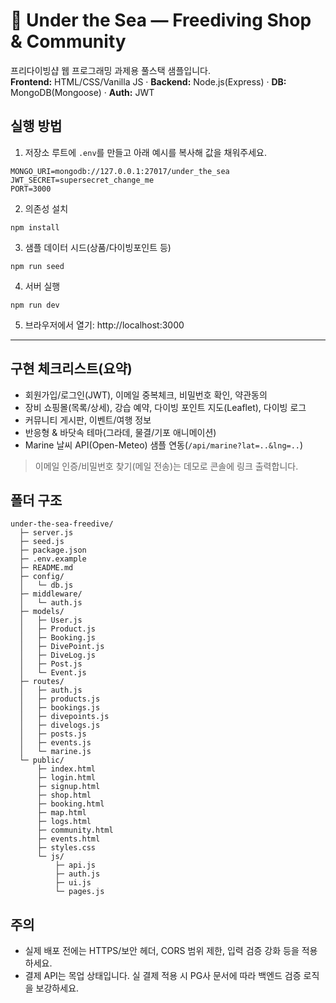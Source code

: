 # 🌊 Under the Sea — Freediving Shop & Community

프리다이빙샵 웹 프로그래밍 과제용 풀스택 샘플입니다.  
**Frontend:** HTML/CSS/Vanilla JS · **Backend:** Node.js(Express) · **DB:** MongoDB(Mongoose) · **Auth:** JWT

## 실행 방법

1) 저장소 루트에 `.env`를 만들고 아래 예시를 복사해 값을 채워주세요.
```
MONGO_URI=mongodb://127.0.0.1:27017/under_the_sea
JWT_SECRET=supersecret_change_me
PORT=3000
```
2) 의존성 설치
```
npm install
```
3) 샘플 데이터 시드(상품/다이빙포인트 등)
```
npm run seed
```
4) 서버 실행
```
npm run dev
```
5) 브라우저에서 열기: http://localhost:3000

---

## 구현 체크리스트(요약)

- 회원가입/로그인(JWT), 이메일 중복체크, 비밀번호 확인, 약관동의
- 장비 쇼핑몰(목록/상세), 강습 예약, 다이빙 포인트 지도(Leaflet), 다이빙 로그
- 커뮤니티 게시판, 이벤트/여행 정보
- 반응형 & 바닷속 테마(그라데, 물결/기포 애니메이션)
- Marine 날씨 API(Open-Meteo) 샘플 연동(`/api/marine?lat=..&lng=..`)

> 이메일 인증/비밀번호 찾기(메일 전송)는 데모로 콘솔에 링크 출력합니다.

## 폴더 구조
```
under-the-sea-freedive/
  ├─ server.js
  ├─ seed.js
  ├─ package.json
  ├─ .env.example
  ├─ README.md
  ├─ config/
  │   └─ db.js
  ├─ middleware/
  │   └─ auth.js
  ├─ models/
  │   ├─ User.js
  │   ├─ Product.js
  │   ├─ Booking.js
  │   ├─ DivePoint.js
  │   ├─ DiveLog.js
  │   ├─ Post.js
  │   └─ Event.js
  ├─ routes/
  │   ├─ auth.js
  │   ├─ products.js
  │   ├─ bookings.js
  │   ├─ divepoints.js
  │   ├─ divelogs.js
  │   ├─ posts.js
  │   ├─ events.js
  │   └─ marine.js
  └─ public/
      ├─ index.html
      ├─ login.html
      ├─ signup.html
      ├─ shop.html
      ├─ booking.html
      ├─ map.html
      ├─ logs.html
      ├─ community.html
      ├─ events.html
      ├─ styles.css
      └─ js/
          ├─ api.js
          ├─ auth.js
          ├─ ui.js
          └─ pages.js
```

## 주의
- 실제 배포 전에는 HTTPS/보안 헤더, CORS 범위 제한, 입력 검증 강화 등을 적용하세요.
- 결제 API는 목업 상태입니다. 실 결제 적용 시 PG사 문서에 따라 백엔드 검증 로직을 보강하세요.
